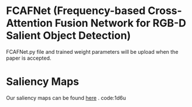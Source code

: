 FCAFNet (Frequency-based Cross-Attention Fusion Network for RGB-D Salient Object Detection)
==========
FCAFNet.py file and trained weight parameters will be upload when the paper is accepted.


Saliency Maps
============
Our saliency maps can be found [here](https://pan.baidu.com/s/1-ZR1KnVEnXyJvuOUu9ST7g?) . code:1d6u

